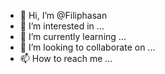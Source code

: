- 👋 Hi, I’m @Filiphasan
- 👀 I’m interested in ...
- 🌱 I’m currently learning ...
- 💞️ I’m looking to collaborate on ...
- 📫 How to reach me ...

<!---
Filiphasan/Filiphasan is a ✨ special ✨ repository because its `README.md` (this file) appears on your GitHub profile.
You can click the Preview link to take a look at your changes.
--->
